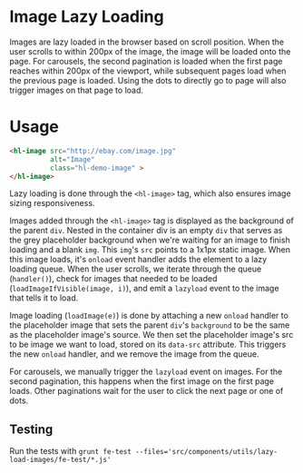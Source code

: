# Image Lazy Loading

Images are lazy loaded in the browser based on scroll position.  When the user scrolls to within 200px of the image, the image will be loaded onto the page. For carousels, the second pagination is loaded when the first page reaches within 200px of the viewport, while subsequent pages load when the previous page is loaded.  Using the dots to directly go to page will also trigger images on that page to load.

# Usage

```html
<hl-image src="http://ebay.com/image.jpg"
          alt="Image"
          class="hl-demo-image" >
</hl-image>
```

Lazy loading is done through the `<hl-image>` tag, which also ensures image sizing responsiveness.

Images added through the `<hl-image>` tag is displayed as the background of the parent `div`. Nested in the container div is an empty `div` that serves as the grey placeholder background when we're waiting for an image to finish loading and a blank `img`.  This `img`'s `src` points to a 1x1px static image. When this image loads, it's `onload` event handler adds the element to a lazy loading queue.  When the user scrolls, we iterate through the queue (`handler()`), check for images that needed to be loaded (`loadImageIfVisible(image, i)`), and emit a `lazyload` event to the image that tells it to load.

Image loading (`loadImage(e)`) is done by attaching a new `onload` handler to the placeholder image that sets the parent `div`'s `background` to be the same as the placeholder image's source.  We then set the placeholder image's src to be image we want to load, stored on its `data-src` attribute. This triggers the new `onload` handler, and we remove the image from the queue.

For carousels, we manually trigger the `lazyload` event on images.  For the second pagination, this happens when the first image on the first page loads. Other paginations wait for the user to click the next page or one of dots.

## Testing

Run the tests with `grunt fe-test --files='src/components/utils/lazy-load-images/fe-test/*.js'`

